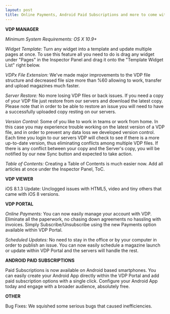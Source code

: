 ```yaml
---
layout: post
title: Online Payments, Android Paid Subscriptions and more to come with VDP Update
---
```


**VDP MANAGER**

*Minimum System Requirements: OS X 10.9+*

*Widget Template:* Turn any widget into a template and update multiple pages at once. To use this feature all you need to do is drag any widget under "Pages" in the Inspector Panel and drag it onto the "Template Widget List" right below.

*VDPx File Extension:* We’ve made major improvements to the VDP file structure and decreased file size more than %60 allowing to work, transfer and upload magazines much faster.

*Server Restore:* No more losing VDP files or back issues. If you need a copy of your VDP file just restore from our servers and download the latest copy. Please note that in order to be able to restore an issue you will need to have a successfully uploaded copy resting on our servers.

*Version Control:* Some of you like to work in teams or work from home. In this case you may experience trouble working on the latest version of a VDP file, and in order to prevent any data loss we developed version control. Each time you login to our servers VDP will check to see if there is a more up-to-date version, thus eliminating conflicts among multiple VDP files. If there is any conflict between your copy and the Server's copy, you will be notified by our new Sync button and expected to take action.

*Table of Contents:* Creating a Table of Contents is much easier now. Add all articles at once under the Inspector Panel, ToC.


**VDP VIEWER**

iOS 8.1.3 Update: Unclogged issues with HTML5, video and tiny others that came with iOS 8 versions.


**VDP PORTAL**

*Online Payments:* You can now easily manage your account with VDP. Eliminate all the paperwork, no chasing down agreements no hassling with invoices. Simply Subscribe/Unsubscribe using the new Payments option available within VDP Portal.

*Scheduled Updates:* No need to stay in the office or by your computer in order to publish an issue. You can now easily schedule a magazine launch or update within VDP Portal and the servers will handle the rest.

**ANDROID PAID SUBSCRIPTIONS**

Paid Subscriptions is now available on Android based smartphones. You can easily create your Android App directly within the VDP Portal and add paid subscription options with a single click. Configure your Android App today and engage with a broader audience, absolutely free.

**OTHER**

Bug Fixes: We squished some serious bugs that caused inefficiencies.

